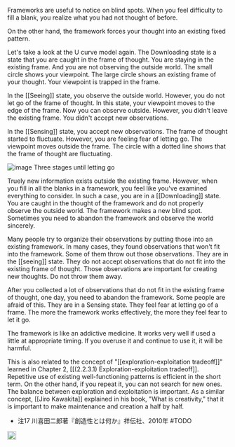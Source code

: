 
Frameworks are useful to notice on blind spots. When you feel difficulty to fill a blank, you realize what you had not thought of before.

On the other hand, the framework forces your thought into an existing fixed pattern.

Let's take a look at the U curve model again. The Downloading state is a state that you are caught in the frame of thought. You are staying in the existing frame. And you are not observing the outside world. The small circle shows your viewpoint. The large circle shows an existing frame of your thought. Your viewpoint is trapped in the frame.

In the [[Seeing]] state, you observe the outside world. However, you do not let go of the frame of thought. In this state, your viewpoint moves to the edge of the frame. Now you can observe outside. However, you didn't leave the existing frame. You didn't accept new observations.

In the [[Sensing]] state, you accept new observations. The frame of thought started to fluctuate. However, you are feeling fear of letting go. The viewpoint moves outside the frame. The circle with a dotted line shows that the frame of thought are fluctuating.

![image](https://gyazo.com/590c4c02e54c0be98e408bd237ed6d68/thumb/1000)
Three stages until letting go

Truely new information exists outside the existing frame. However, when you fill in all the blanks in a framework, you feel like you've examined everything to consider. In such a case, you are in a [[Downloading]] state.  You are caught in the thought of the framework and do not properly observe the outside world. The framework makes a new blind spot. Sometimes you need to abandon the framework and observe the world sincerely.

Many people try to organize their observations by putting those into an existing framework. In many cases, they found observations that won't fit into the framework. Some of them throw out those observations. They are in the [[seeing]] state. They do not accept observations that do not fit into the existing frame of thought. Those observations are important for creating new thoughts. Do not throw them away.

After you collected a lot of observations that do not fit in the existing frame of thought, one day, you need to abandon the framework. Some people are afraid of this. They are in a Sensing state. They feel fear at letting go of a frame. The more the framework works effectively, the more they feel fear to let it go.

The framework is like an addictive medicine. It works very well if used a little at appropriate timing. If you overuse it and continue to use it, it will be harmful.

This is also related to the concept of "[[exploration-exploitation tradeoff]]" learned in Chapter 2, [[(2.2.3.1) Exploration-exploitation tradeoff]]. Repetitive use of existing well-functioning patterns is efficient in the short term. On the other hand, if you repeat it, you can not search for new ones. The balance between exploration and exploitation is important. As a similar concept, [[Jiro Kawakita]] explained in his book, "What is creativity," that it is important to make maintenance and creation a half by half.

- 注17 川喜田二郎著『創造性とは何か』祥伝社、2010年  #TODO

<img src='https://scrapbox.io/api/pages/nishio/en/icon' alt='en.icon' height="19.5"/>